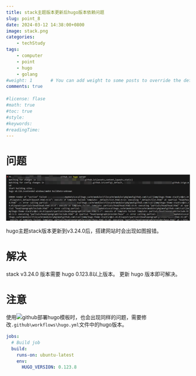```yaml
---
title: stack主题版本更新后hugo版本依赖问题
slug: point_8
date: 2024-03-12 14:38:00+0800
image: stack.png
categories:
    - techStudy
tags:
    - computer
    - point
    - hugo
    - golang
#weight: 1       # You can add weight to some posts to override the default sorting (date descending)
comments: true

#license: flase
#math: true
#toc: true
#style: 
#keywords:
#readingTime:
---
```


# 问题

![err](err.png)

hugo主题stack版本更新到v3.24.0后，搭建网站时会出现如图报错。

# 解决

stack v3.24.0 版本需要 hugo 0.123.8以上版本。
更新 hugo 版本即可解决。

# 注意

使用![github部署hugo模板](https://lihan3238.github.io/p/hugowebtest/#13-github%E9%83%A8%E7%BD%B2hugo%E6%A8%A1%E6%9D%BF)时，也会出现同样的问题，需要修改`.github\workflows\hugo.yml`文件中的hugo版本。

```yml
jobs:
  # Build job
  build:
    runs-on: ubuntu-latest
    env:
      HUGO_VERSION: 0.123.8
```